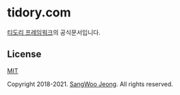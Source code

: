 # tidory.com

[티도리 프레임워크](http://www.tidory.com)의 공식문서입니다.

## License

[MIT](https://github.com/tidory/tidory.com/blob/master/LICENSE)

Copyright 2018-2021. [SangWoo Jeong](https://github.com/pronist). All rights reserved.
